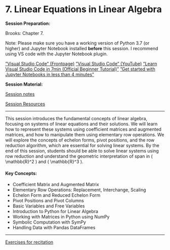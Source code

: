 # 7. Linear Equations in Linear Algebra

**Session Preparation:**

Brooks: Chapter 7.

Note: Please make sure you have a working version of Python 3.7 (or higher) and Jupyter Notebook installed **before** this session. I recommend using VS code with the Jupyter Notebook plugin.

[”Visual Studio Code” (Frontpage)](https://code.visualstudio.com/)
[”Visual Studio Code” (YouTube)](https://www.youtube.com/@code)
[“Learn Visual Studio Code in 7min (Official Beginner Tutorial)”](https://www.youtube.com/watch?v=B-s71n0dHUk)
[”Get started with Jupyter Notebooks in less than 4 minutes”](https://www.youtube.com/watch?v=h1sAzPojKMg)

**Session Material:**

[Session notes]()

[Session Resources](https://viaucdk-my.sharepoint.com/:f:/g/personal/rib_viauc_dk/Eg__7CNZHU5GnvVSwtsKTGQBykXb7nnGszwkBzJSdf6-WA?e=LwyzQm)

--------------------------

This session introduces the fundamental concepts of linear algebra, focusing on systems of linear equations and their solutions. We will learn how to represent these systems using coefficient matrices and augmented matrices, and how to manipulate them using elementary row operations. We will explore the concepts of echelon forms, pivot positions, and the row reduction algorithm, which are essential for solving linear systems. By the end of this session, students should be able to solve linear systems using row reduction and understand the geometric interpretation of span in \( \mathbb{R}^2 \) and \( \mathbb{R}^3 \).

#### Key Concepts:
- Coefficient Matrix and Augmented Matrix
- Elementary Row Operations: Replacement, Interchange, Scaling
- Echelon Form and Reduced Echelon Form
- Pivot Positions and Pivot Columns
- Basic Variables and Free Variables
- Introduction to Python for Linear Algebra
- Working with Matrices in Python using NumPy
- Symbolic Computation with SymPy
- Handling Data with Pandas DataFrames

--------------------------

[Exercises for recitation]()